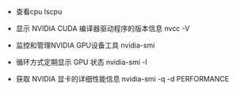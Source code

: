 * 查看cpu 
lscpu

* 显示 NVIDIA CUDA 编译器驱动程序的版本信息
nvcc -V

* 监控和管理NVIDIA GPU设备工具
nvidia-smi

* 循环方式定期显示 GPU 状态
nvidia-smi -l <interval>

* 获取 NVIDIA 显卡的详细性能信息
nvidia-smi -q -d PERFORMANCE 